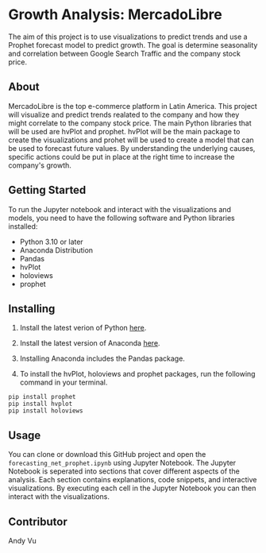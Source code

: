 # Growth Analysis: MercadoLibre
The aim of this project is to use visualizations to predict trends and use a Prophet forecast model to predict growth. The goal is determine seasonality and correlation between Google Search Traffic and the company stock price.

## About
MercadoLibre is the top e-commerce platform in Latin America. This project will visualize and predict trends realated to the company and how they might correlate to the company stock price. The main Python libraries that will be used are hvPlot and prophet. hvPlot will be the main package to create the visualizations and prohet will be used to create a model that can be used to forecast future values. By understanding the underlying causes, specific actions could be put in place at the right time to increase the company's growth.

## Getting Started
To run the Jupyter notebook and interact with the visualizations and models, you need to have the following software and Python libraries installed:

- Python 3.10 or later
- Anaconda Distribution
- Pandas
- hvPlot
- holoviews
- prophet

## Installing
1. Install the latest verion of Python [here](https://www.python.org/downloads/).

2. Install the latest version of Anaconda [here](https://www.anaconda.com/download).

3. Installing Anaconda includes the Pandas package.

4. To install the hvPlot, holoviews and prophet packages, run the following command in your terminal.

```
pip install prophet
pip install hvplot
pip install holoviews
```

## Usage
You can clone or download this GitHub project and open the `forecasting_net_prophet.ipynb` using Jupyter Notebook. The Jupyter Notebook is seperated into sections that cover different aspects of the analysis. Each section contains explanations, code snippets, and interactive visualizations. By executing each cell in the Jupyter Notebook you can then interact with the visualizations.

## Contributor
Andy Vu